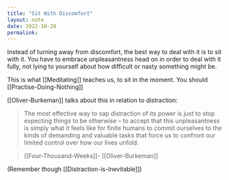 ```yaml
---
title: "Sit With Discomfort"
layout: note
date: 2022-10-20
permalink:
---
```

  
Instead of turning away from discomfort, the best way to deal with it is to sit with it. You have to embrace unpleasantness head on in order to deal with it fully, not lying to yourself about how difficult or nasty something might be.

This is what [[Meditating]] teaches us, to sit in the moment. You should [[Practise-Doing-Nothing]]

[[Oliver-Burkeman]] talks about this in relation to distraction:
  

> The most effective way to sap distraction of its power is just to stop expecting things to be otherwise – to accept that this unpleasantness is simply what it feels like for finite humans to commit ourselves to the kinds of demanding and valuable tasks that force us to confront our limited control over how our lives unfold.

> [[Four-Thousand-Weeks]]- [[Oliver-Burkeman]]

(Remember though [[Distraction-is-Inevitable]])